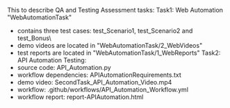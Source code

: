This to describe QA and Testing Assessment tasks:
Task1: Web Automation "WebAutomationTask"
  - contains three test cases: test_Scenario1, test_Scenario2 and test_Bonus\
  - demo videos are located in "WebAutomationTask/2_WebVideos"
  - test reports are located in "WebAutomationTask/1_WebReports"
Task2: API Automation Testing:
  - source code: API_Automation.py
  - workflow dependencies: APIAutomationRequirements.txt
  - demo video: SecondTask_API_Automation_Video.mp4
  - workflow: .github/workflows/API_Automation_Workflow.yml
  - workflow report: report-APIAutomation.html
